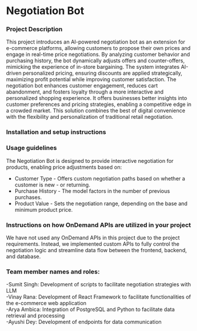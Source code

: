 # Negotiation Bot
### Project Description
This project introduces an AI-powered negotiation bot as an extension for e-commerce platforms, allowing customers to propose their own prices and engage in real-time price negotiations. By analyzing customer behavior and purchasing history, the bot dynamically adjusts offers and counter-offers, mimicking the experience of in-store bargaining. The system integrates AI-driven personalized pricing, ensuring discounts are applied strategically, maximizing profit potential while improving customer satisfaction. 
The negotiation bot enhances customer engagement, reduces cart abandonment, and fosters loyalty through a more interactive and personalized shopping experience. It offers businesses better insights into customer preferences and pricing strategies, enabling a competitive edge in a crowded market. This solution combines the best of digital convenience with the flexibility and personalization of traditional retail negotiation.
### Installation and setup instructions

### Usage guidelines
The Negotiation Bot is designed to provide interactive negotiation for products, enabling price adjustments based on:

- Customer Type - Offers custom negotiation paths based on whether a customer is new - or returning.
- Purchase History - The model factors in the number of previous purchases.
- Product Value - Sets the negotiation range, depending on the base and minimum product price.
### Instructions on how OnDemand APIs are utilized in your project
We have not used any OnDemand APIs in this project due to the project requirements. Instead, we implemented custom APIs to fully control the negotiation logic and streamline data flow between the frontend, backend, and database.

### Team member names and roles:
-Sumit Singh: Development of scripts to facilitate negotiation strategies with LLM<br>
-Vinay Rana: Development of React Framework to facilitate functionalities of the e-commerce web application<br>
-Arya Ambica: Integration of PostgreSQL and Python to facilitate data retrieval and processing<br>
-Ayushi Dey: Development of endpoints for data communication





